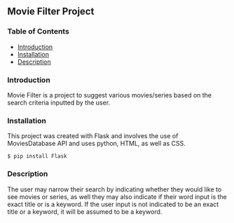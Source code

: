 ## Movie Filter Project

### Table of Contents              
* [Introduction](#Introduction)
* [Installation](#Installation)
* [Description](#Description) 

### Introduction       
Movie Filter is a project to suggest various movies/series based on the search criteria inputted by the user. 
  
### Installation 
This project was created with Flask and involves the use of MoviesDatabase API and uses python, HTML, as well as CSS. 
```
$ pip install Flask  
```        

### Description
The user may narrow their search by indicating whether they would like to see movies or series, as well they may also indicate if their word input is the exact title or is a keyword. If the user input is not indicated to be an exact title or a keyword, it will be assumed to be a keyword.  